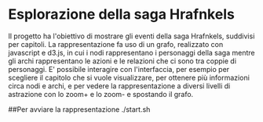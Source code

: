 # Esplorazione della saga Hrafnkels
Il progetto ha l'obiettivo di mostrare gli eventi della saga Hrafnkels, suddivisi per capitoli.
La rappresentazione fa uso di un grafo, realizzato con javascript e d3.js, in cui i nodi rappresentano i personaggi della saga mentre gli archi rappresentano le azioni e le relazioni che ci sono tra coppie di personaggi.
E' possibile interagire con l'interfaccia, per esempio per scegliere il capitolo che si vuole visualizzare, per ottenere più informazioni circa nodi e archi, e per vedere la rappresentazione a diversi livelli di astrazione con lo zoom+ e lo zoom- e spostando il grafo.

##Per avviare la rappresentazione
./start.sh
